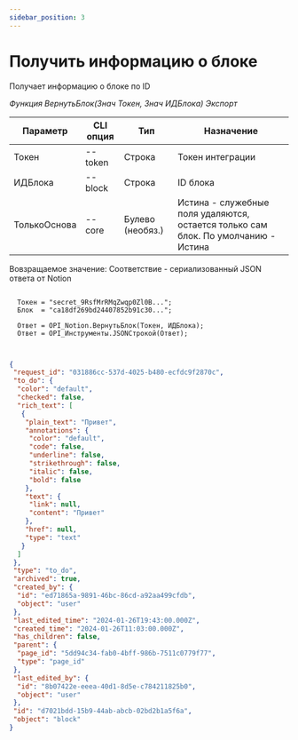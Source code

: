 ```yaml
---
sidebar_position: 3
---
```


# Получить информацию о блоке
Получает информацию о блоке по ID

*Функция ВернутьБлок(Знач Токен, Знач ИДБлока) Экспорт*

  | Параметр | CLI опция | Тип | Назначение |
  |-|-|-|-|
  | Токен | --token | Строка | Токен интеграции |
  | ИДБлока | --block | Строка | ID блока |
  | ТолькоОснова | --core | Булево (необяз.) | Истина - служебные поля удаляются, остается только сам блок. По умолчанию - Истина |
  
  Вовзращаемое значение: Соответствие - сериализованный JSON ответа от Notion

```bsl title="Пример кода"
	
  Токен = "secret_9RsfMrRMqZwqp0Zl0B...";
  Блок  = "ca18df269bd24407852b91c30...";

  Ответ = OPI_Notion.ВернутьБлок(Токен, ИДБлока);
  Ответ = OPI_Инструменты.JSONСтрокой(Ответ);                           
	
```

```json title="Результат"

{
 "request_id": "031886cc-537d-4025-b480-ecfdc9f2870c",
 "to_do": {
  "color": "default",
  "checked": false,
  "rich_text": [
   {
    "plain_text": "Привет",
    "annotations": {
     "color": "default",
     "code": false,
     "underline": false,
     "strikethrough": false,
     "italic": false,
     "bold": false
    },
    "text": {
     "link": null,
     "content": "Привет"
    },
    "href": null,
    "type": "text"
   }
  ]
 },
 "type": "to_do",
 "archived": true,
 "created_by": {
  "id": "ed71865a-9891-46bc-86cd-a92aa499cfdb",
  "object": "user"
 },
 "last_edited_time": "2024-01-26T19:43:00.000Z",
 "created_time": "2024-01-26T11:03:00.000Z",
 "has_children": false,
 "parent": {
  "page_id": "5dd94c34-fab0-4bff-986b-7511c0779f77",
  "type": "page_id"
 },
 "last_edited_by": {
  "id": "8b07422e-eeea-40d1-8d5e-c784211825b0",
  "object": "user"
 },
 "id": "d7021bdd-15b9-44ab-abcb-02bd2b1a5f6a",
 "object": "block"
}

```
